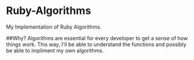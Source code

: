 # Ruby-Algorithms
My Implementation of Ruby Algorithms.

##Why?
Algorithms are essential for every developer to get a sense of how things work. This way, I'll be able to understand the
functions and possibly be able to impliment my own algorithms.
